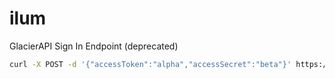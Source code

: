# ilum

GlacierAPI Sign In Endpoint (deprecated) 

```bash
curl -X POST -d '{"accessToken":"alpha","accessSecret":"beta"}' https://api.aicevote.com/ilum
```
